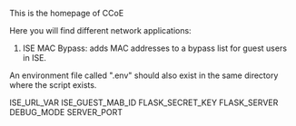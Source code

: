 This is the homepage of CCoE

Here you will find different network applications:

1. ISE MAC Bypass: adds MAC addresses to a bypass list for guest users in ISE.



An environment file called ".env" should also exist in the same directory where the script exists. 

ISE_URL_VAR 
ISE_GUEST_MAB_ID 
FLASK_SECRET_KEY 
FLASK_SERVER 
DEBUG_MODE 
SERVER_PORT 